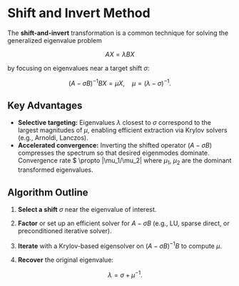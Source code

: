 # Shift and Invert Method

The **shift-and-invert** transformation is a common technique for solving the generalized eigenvalue problem

```math
A X = \lambda B X
```

by focusing on eigenvalues near a target shift $\sigma$:

```math
(A - \sigma B)^{-1} B X = \mu X,
\quad \mu = (\lambda - \sigma)^{-1}.
```

## Key Advantages

* **Selective targeting:** Eigenvalues $\lambda$ closest to $\sigma$ correspond to the largest magnitudes of $\mu$, enabling efficient extraction via Krylov solvers (e.g., Arnoldi, Lanczos).
* **Accelerated convergence:** Inverting the shifted operator $(A - \sigma B)$ compresses the spectrum so that desired eigenmodes dominate. Convergence rate $ \propto |\mu_1/\mu_2| where $\mu_1$, $\mu_2$ are the dominant transformed eigenvalues.

## Algorithm Outline

1. **Select a shift** $\sigma$ near the eigenvalue of interest.
2. **Factor** or set up an efficient solver for $A - \sigma B$ (e.g., LU, sparse direct, or preconditioned iterative solver).
3. **Iterate** with a Krylov-based eigensolver on $(A - \sigma B)^{-1} B$ to compute $\mu$.
4. **Recover** the original eigenvalue:

   ```math
   \lambda = \sigma + \mu^{-1}.
   ```

